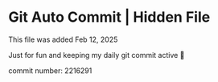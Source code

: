 # Git Auto Commit | Hidden File

This file was added Feb 12, 2025

Just for fun and keeping my daily git commit active 🤪

commit number: 2216291
